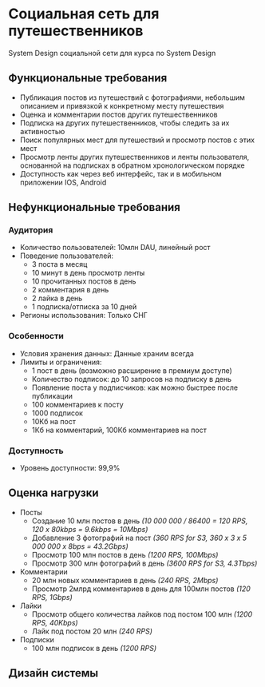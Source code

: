 # Социальная сеть для путешественников
System Design социальной сети для курса по System Design

## Функциональные требования
- Публикация постов из путешествий с фотографиями, небольшим описанием и привязкой к конкретному месту путешествия
- Оценка и комментарии постов других путешественников
- Подписка на других путешественников, чтобы следить за их активностью
- Поиск популярных мест для путешествий и просмотр постов с этих мест
- Просмотр ленты других путешественников и ленты пользователя, основанной на подписках в обратном хронологическом порядке
- Доступность как через веб интерфейс, так и в мобильном приложении IOS, Android

## Нефункциональные требования

### Аудитория
- Количество пользователей: 10млн DAU, линейный рост
- Поведение пользователей:
  - 3 поста в месяц
  - 10 минут в день просмотр ленты
  - 10 прочитанных постов в день
  - 2 комментария в день
  - 2 лайка в день
  - 1 подписка/отписка за 10 дней
- Регионы использования: Только СНГ

### Особенности
- Условия хранения данных: Данные храним всегда
- Лимиты и ограничения:
  - 1 пост в день (возможно расширение в премиум доступе)
  - Количество подписок: до 10 запросов на подписку в день
  - Появление поста у подписчиков: как можно быстрее после публикации
  - 100 комментариев к посту
  - 1000 подписок
  - 10Кб на пост
  - 1Кб на комментарий, 100Кб комментариев на пост

### Доступность
- Уровень доступности: 99,9%

## Оценка нагрузки
- Посты
  - Создание 10 млн постов в день _(10 000 000 / 86400 = 120 RPS, 120 х 80kbps = 9.6kbps = 10Mbps)_
  - Добавление 3 фотографий на пост _(360 RPS for S3, 360 х 3 х 5 000 000 х 8bps = 43.2Gbps)_
  - Просмотр 100 млн постов в день _(1200 RPS, 100Mbps)_
  - Просмотр 300 млн фотографий в день _(3600 RPS for S3, 4.3Tbps)_
- Комментарии
  - 20 млн новых комментариев в день _(240 RPS, 2Mbps)_
  - Просмотр 2млрд комментариев в день для 100млн постов _(120 RPS, 1Gbps)_
- Лайки
  - Просмотр общего количества лайков под постом 100 млн _(1200 RPS, 40Kbps)_
  - Лайк под постом 20 млн _(240 RPS)_
- Подписки
  - 100 млн подписок в день _(1200 RPS)_

## Дизайн системы